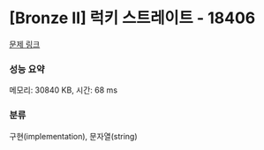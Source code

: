 # [Bronze II] 럭키 스트레이트 - 18406 

[문제 링크](https://www.acmicpc.net/problem/18406) 

### 성능 요약

메모리: 30840 KB, 시간: 68 ms

### 분류

구현(implementation), 문자열(string)

